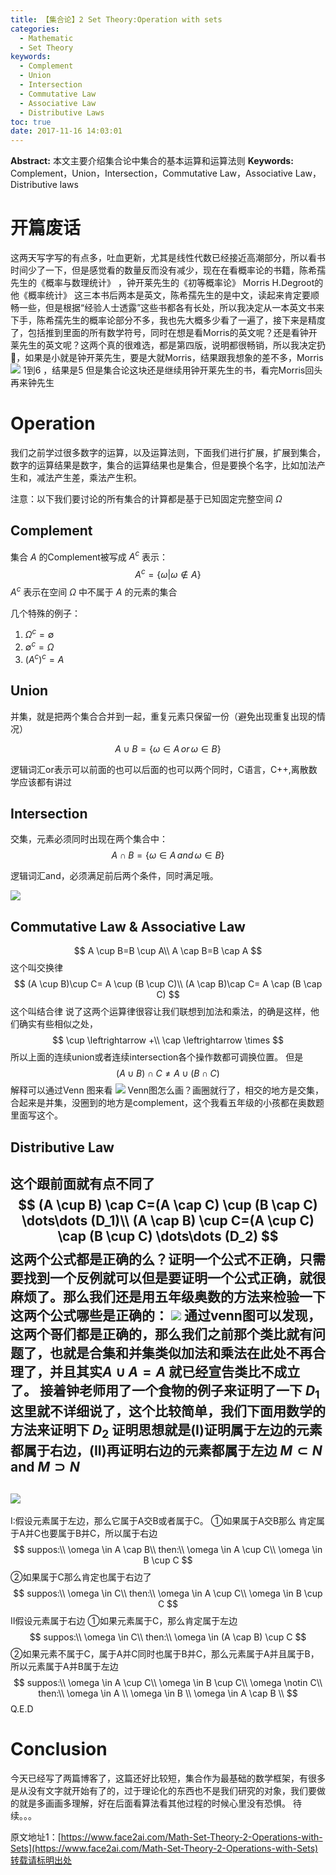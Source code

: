 ```yaml
---
title: 【集合论】2 Set Theory:Operation with sets
categories:
  - Mathematic
  - Set Theory
keywords:
  - Complement
  - Union
  - Intersection
  - Commutative Law
  - Associative Law
  - Distributive Laws
toc: true
date: 2017-11-16 14:03:01
---
```


**Abstract:** 本文主要介绍集合论中集合的基本运算和运算法则
**Keywords:** Complement，Union，Intersection，Commutative Law，Associative Law，Distributive laws

<!--more-->
# 开篇废话
这两天写字写的有点多，吐血更新，尤其是线性代数已经接近高潮部分，所以看书时间少了一下，但是感觉看的数量反而没有减少，现在在看概率论的书籍，陈希孺先生的《概率与数理统计》 ，钟开莱先生的《初等概率论》 Morris H.Degroot的他《概率统计》 这三本书后两本是英文，陈希孺先生的是中文，读起来肯定要顺畅一些，但是根据“经验人士透露”这些书都各有长处，所以我决定从一本英文书来下手，陈希孺先生的概率论部分不多，我也先大概多少看了一遍了，接下来是精度了，包括推到里面的所有数学符号，同时在想是看Morris的英文呢？还是看钟开莱先生的英文呢？这两个真的很难选，都是第四版，说明都很畅销，所以我决定扔🎲，如果是小就是钟开莱先生，要是大就Morris，结果跟我想象的差不多，Morris
![](https://tony4ai-1251394096.cos.ap-hongkong.myqcloud.com/blog_images/Math-Set-Theory-2-Operations-with-Sets/random.png)
1到6 ，结果是5
但是集合论这块还是继续用钟开莱先生的书，看完Morris回头再来钟先生
# Operation
我们之前学过很多数字的运算，以及运算法则，下面我们进行扩展，扩展到集合，数字的运算结果是数字，集合的运算结果也是集合，但是要换个名字，比如加法产生和，减法产生差，乘法产生积。

 注意：以下我们要讨论的所有集合的计算都是基于已知固定完整空间 $\Omega$

## Complement
集合 $A$ 的Complement被写成 $A^c$ 表示：
$$
A^c=\{\omega | \omega \notin A\}
$$
$A^c$ 表示在空间 $\Omega$ 中不属于 $A$ 的元素的集合

几个特殊的例子：
1. $\Omega^c=\emptyset$
2. $\emptyset^c=\Omega$
3. $(A^c)^c=A$

## Union
并集，就是把两个集合合并到一起，重复元素只保留一份（避免出现重复出现的情况）

$$A \cup B=\{\omega \in A \, or\, \omega \in B\}$$

逻辑词汇or表示可以前面的也可以后面的也可以两个同时，C语言，C++,离散数学应该都有讲过

## Intersection
交集，元素必须同时出现在两个集合中：
$$A \cap B=\{\omega \in A \, and\, \omega \in B\}$$

逻辑词汇and，必须满足前后两个条件，同时满足哦。

![](https://tony4ai-1251394096.cos.ap-hongkong.myqcloud.com/blog_images/Math-Set-Theory-2-Operations-with-Sets/complement_intersection.png)
## Commutative Law & Associative Law
$$
A \cup B=B \cup A\\
A \cap B=B \cap A
$$
这个叫交换律
$$
(A \cup B)\cup C= A \cup (B \cup C)\\
(A \cap B)\cap C= A \cap (B \cap C)
$$
这个叫结合律
说了这两个运算律很容让我们联想到加法和乘法，的确是这样，他们确实有些相似之处，
$$
\cup \leftrightarrow +\\
\cap \leftrightarrow \times
$$
所以上面的连续union或者连续intersection各个操作数都可调换位置。
但是
$$
(A \cup B )\cap C \neq  A \cup (B \cap C)
$$
解释可以通过Venn 图来看
![](https://tony4ai-1251394096.cos.ap-hongkong.myqcloud.com/blog_images/Math-Set-Theory-2-Operations-with-Sets/neq.png)
Venn图怎么画？画圈就行了，相交的地方是交集，合起来是并集，没圈到的地方是complement，这个我看五年级的小孩都在奥数题里面写这个。

## Distributive Law
这个跟前面就有点不同了
$$
(A \cup B) \cap C=(A \cap C) \cup (B \cap C) \dots\dots (D_1)\\
(A \cap B) \cup C=(A \cup C) \cap (B \cup C) \dots\dots (D_2)
$$
这两个公式都是正确的么？证明一个公式不正确，只需要找到一个反例就可以但是要证明一个公式正确，就很麻烦了。那么我们还是用五年级奥数的方法来检验一下这两个公式哪些是正确的：
![](https://tony4ai-1251394096.cos.ap-hongkong.myqcloud.com/blog_images/Math-Set-Theory-2-Operations-with-Sets/distributive.png)
通过venn图可以发现，这两个哥们都是正确的，那么我们之前那个类比就有问题了，也就是合集和并集类似加法和乘法在此处不再合理了，并且其实$A \cup A =A$ 就已经宣告类比不成立了。
接着钟老师用了一个食物的例子来证明了一下 $D_1$ 这里就不详细说了，这个比较简单，我们下面用数学的方法来证明下 $D_2$ 证明思想就是(I)证明属于左边的元素都属于右边，(II)再证明右边的元素都属于左边 $M \subset N$ and $M \supset N$
-----
![](https://tony4ai-1251394096.cos.ap-hongkong.myqcloud.com/blog_images/Math-Set-Theory-2-Operations-with-Sets/prove.png)
-----
I:假设元素属于左边，那么它属于A交B或者属于C。
①如果属于A交B那么 肯定属于A并C也要属于B并C，所以属于右边
$$
suppos:\\
\omega \in A \cap B\\
then:\\
\omega \in A \cup C\\
\omega \in B \cup C
$$
②如果属于C那么肯定也属于右边了
$$
suppos:\\
\omega \in C\\
then:\\
\omega \in A \cup C\\
\omega \in B \cup C
$$
II假设元素属于右边
①如果元素属于C，那么肯定属于左边
$$
suppos:\\
\omega \in C\\
then:\\
\omega \in (A \cap B) \cup C
$$
②如果元素不属于C，属于A并C同时也属于B并C，那么元素属于A并且属于B，所以元素属于A并B属于左边
$$
suppos:\\
\omega \in A \cup C\\
\omega \in B \cup C\\
\omega \notin C\\
then:\\
\omega \in A \\
\omega \in B \\
\omega \in A \cap B \\
$$
Q.E.D

# Conclusion
今天已经写了两篇博客了，这篇还好比较短，集合作为最基础的数学框架，有很多是从没有文字就开始有了的，过于理论化的东西也不是我们研究的对象，我们要做的就是多画画多理解，好在后面看算法看其他过程的时候心里没有恐惧。
待续。。。





原文地址1：[https://www.face2ai.com/Math-Set-Theory-2-Operations-with-Sets](https://www.face2ai.com/Math-Set-Theory-2-Operations-with-Sets)转载请标明出处
